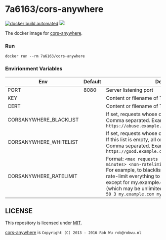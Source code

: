 # 7a6163/cors-anywhere

[![docker build automated](https://img.shields.io/docker/cloud/automated/7a6163/cors-anywhere.svg)](https://hub.docker.com/r/7a6163/cors-anywhere "7a6163/cors-anywhere")
[![](https://images.microbadger.com/badges/image/7a6163/cors-anywhere.svg)](https://microbadger.com/images/7a6163/cors-anywhere "7a6163/cors-anywhere")

The docker image for [cors-anywhere](https://github.com/Rob--W/cors-anywhere).

### Run

```
docker run --rm 7a6163/cors-anywhere
```

### Envirionment Variables

Env  | Default | Description
---- | ------- | -----------
PORT | 8080    | Server listening port
KEY  |         | Content or filename of TLS Key
CERT |         | Content or filename of TLS Certificate
CORSANYWHERE_BLACKLIST | | If set, requests whose origin is listed are blocked.<br>Comma separated. Example: `https://abuse.example.com,http://abuse.example.com`
CORSANYWHERE_WHITELIST | | If set, requests whose origin is not listed are blocked.<br>If this list is empty, all origins are allowed.<br>Comma separated. Example: `https://good.example.com,http://good.example.com`
CORSANYWHERE_RATELIMIT | | Format: `<max requests per period> <period in minutes> <non-ratelimited hosts>`<br>For example, to blacklist abuse.example.com and rate-limit everything to 50 requests per 3 minutes, except for my.example.com and my2.example.com (which may be unlimited), use:<br>`50 3 my.example.com my2.example.com`


## LICENSE

This repository is licensed under [MIT](LICENSE).

[cors-anywhere](https://github.com/Rob--W/cors-anywhere#license) is `Copyright (C) 2013 - 2016 Rob Wu rob@robwu.nl`
